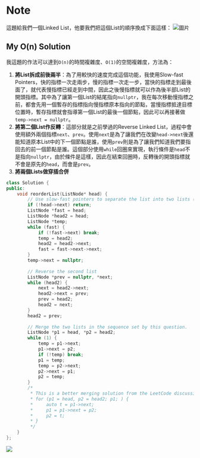 # Note

這題給我們一個Linked List，他要我們把這個List的順序換成下面這樣：
![圖片](https://user-images.githubusercontent.com/55487740/158319014-fb98667d-25d2-4bc3-b42a-054e1cd0bd50.png)

## My O(n) Solution

我這題的作法可以達到`O(n)`的時間複雜度、`O(1)`的空間複雜度，方法為：
1. **將List拆成前後兩半**：為了用較快的速度完成這個功能，我使用Slow-fast Pointers，快的指標一次走兩步，慢的指標一次走一步，當快的指標走到最後面了，就代表慢指標已經走到中間，因此之後慢指標就可以作為後半部List的開頭指標。其中為了讓第一個List的結尾指向`nullptr`，我在每次移動慢指標之前，都會先用一個暫存的指標指向慢指標原本指向的節點，當慢指標抵達目標位置時，暫存指標就會指導第一個List的最後一個節點，因此可以再接著做`temp->next = nullptr`。
2. **將第二個List作反轉**：這部分就是之前學過的Reverse Linked List，過程中會使用額外兩個指標`next`、`prev`。使用`next`是為了讓我們在改變`head->next`後還能知道原本List中的下一個節點是誰，使用`prev`則是為了讓我們知道我們要指回去的前一個節點是誰。這個部分使用`while`回圈來實現，執行條件是`head`不是指向`nullptr`，由於條件是這樣，因此在結束回圈時，反轉後的開頭指標就不會是原先的`head`，而會是`prev`。
3. **將兩個Lists做穿插合併**

```cpp
class Solution {
public:
    void reorderList(ListNode* head) {
        // Use slow-fast pointers to separate the list into two lists (head2 stands for the slow pointer)
        if (!head->next) return;
        ListNode *fast = head;
        ListNode *head2 = head;
        ListNode *temp;
        while (fast) {
            if (!fast->next) break;
            temp = head2;
            head2 = head2->next;
            fast = fast->next->next;
        }
        temp->next = nullptr;
        
        // Reverse the second list
        ListNode *prev = nullptr, *next;
        while (head2) {
            next = head2->next;
            head2->next = prev;
            prev = head2;
            head2 = next;
        }
        head2 = prev;
        
        // Merge the two lists in the sequence set by this question.
        ListNode *p1 = head, *p2 = head2;
        while (1) {
            temp = p1->next;
            p1->next = p2;
            if (!temp) break;
            p1 = temp;
            temp = p2->next;
            p2->next = p1;
            p2 = temp;
        }
        /*
         * This is a better merging solution from the LeetCode discussion section.
         * for (p1 = head, p2 = head2; p1; ) {
         *     auto t = p1->next;
         *     p1 = p1->next = p2;
         *     p2 = t;
         * }
         */
    }
};
```

![](https://i.imgur.com/6c3rmFT.png)
